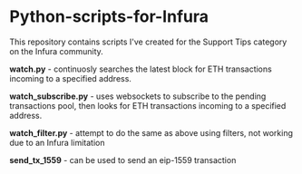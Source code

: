 # Python-scripts-for-Infura

This repository contains scripts I've created for the Support Tips category on the Infura community. 



**watch.py** - continuosly searches the latest block for ETH transactions incoming to a specified address.

**watch_subscribe.py** - uses websockets to subscribe to the pending transactions pool, then looks for ETH transactions incoming to a specified address.

**watch_filter.py** - attempt to do the same as above using filters, not working due to an Infura limitation

**send_tx_1559** - can be used to send an eip-1559 transaction

